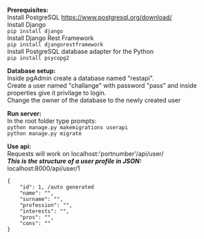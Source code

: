 **Prerequisites:**  
Install PostgreSQL https://www.postgresql.org/download/  
Install Django  
`pip install django`  
Install Django Rest Framework  
`pip install djangorestframework`  
Install PostgreSQL database adapter for the Python  
`pip install psycopg2`  

**Database setup:**  
Inside pgAdmin create a database named "restapi".  
Create a user named "challange" with password "pass" and inside properties give it privilage to login.  
Change the owner of the database to the newly created user  

**Run server:**  
In the root folder type prompts:  
`python manage.py makemigrations userapi`  
`python manage.py migrate`  

**Use api:**  
Requests will work on localhost:'portnumber'/api/user/  
***This is the structure of a user profile in JSON:***  
localhost:8000/api/user/1  
```
{
    "id": 1, /auto generated
    "name": "",
    "surname": "",
    "profession": "",
    "interests": "",
    "pros": "",
    "cons": ""
}
```